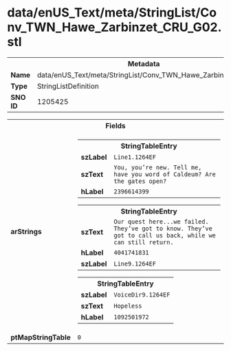 <h1>data/enUS_Text/meta/StringList/Conv_TWN_Hawe_Zarbinzet_CRU_G02.stl</h1><table><tr><th colspan="100%">Metadata</th></tr><tr><td><b>Name</b></td><td>data/enUS_Text/meta/StringList/Conv_TWN_Hawe_Zarbinzet_CRU_G02.stl</td></tr><tr><td><b>Type</b></td><td>StringListDefinition</td></tr><tr><td><b>SNO ID</b></td><td>1205425</td></tr></table>

<table><tr><th colspan="100%">Fields</th></tr><tr><td><b>arStrings</b></td><td><table><tr><th colspan="100%">StringTableEntry</th></tr><tr><td><b>szLabel</b></td><td><code>Line1.1264EF</code></td></tr><tr><td><b>szText</b></td><td><code>You, you’re new. Tell me, have you word of Caldeum? Are the gates open?</code></td></tr><tr><td><b>hLabel</b></td><td><code>2396614399</code></td></tr></table>


<table><tr><th colspan="100%">StringTableEntry</th></tr><tr><td><b>szText</b></td><td><code>Our quest here...we failed. They’ve got to know. They’ve got to call us back, while we can still return.</code></td></tr><tr><td><b>hLabel</b></td><td><code>4041741831</code></td></tr><tr><td><b>szLabel</b></td><td><code>Line9.1264EF</code></td></tr></table>


<table><tr><th colspan="100%">StringTableEntry</th></tr><tr><td><b>szLabel</b></td><td><code>VoiceDir9.1264EF</code></td></tr><tr><td><b>szText</b></td><td><code>Hopeless</code></td></tr><tr><td><b>hLabel</b></td><td><code>1092501972</code></td></tr></table>


</td></tr><tr><td><b>ptMapStringTable</b></td><td><code>0</code></td></tr></table>


